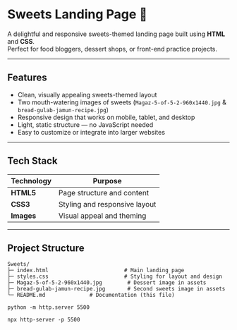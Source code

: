 # Sweets Landing Page 🍬

A delightful and responsive sweets-themed landing page built using **HTML** and **CSS**.  
Perfect for food bloggers, dessert shops, or front-end practice projects.

---

##  Features

- Clean, visually appealing sweets-themed layout  
- Two mouth-watering images of sweets (`Magaz-5-of-5-2-960x1440.jpg` & `bread-gulab-jamun-recipe.jpg`)  
- Responsive design that works on mobile, tablet, and desktop  
- Light, static structure — no JavaScript needed  
- Easy to customize or integrate into larger websites

---

##  Tech Stack

| Technology | Purpose                      |
|------------|------------------------------|
| **HTML5**  | Page structure and content   |
| **CSS3**   | Styling and responsive layout |
| **Images** | Visual appeal and theming     |

---

##  Project Structure

```text
Sweets/
├─ index.html                        # Main landing page
├─ styles.css                        # Styling for layout and design
├─ Magaz-5-of-5-2-960x1440.jpg        # Dessert image in assets
├─ bread-gulab-jamun-recipe.jpg       # Second sweets image in assets
└─ README.md              # Documentation (this file)

python -m http.server 5500

npx http-server -p 5500
